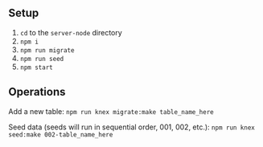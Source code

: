 ## Setup
1. `cd` to the `server-node` directory
2. `npm i`
3. `npm run migrate`
4. `npm run seed`
5. `npm start`

## Operations
Add a new table:
`npm run knex migrate:make table_name_here`

Seed data (seeds will run in sequential order, 001, 002, etc.):
`npm run knex seed:make 002-table_name_here`
